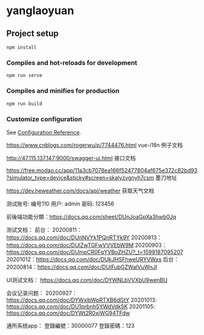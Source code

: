 # yanglaoyuan

## Project setup
```
npm install
```

### Compiles and hot-reloads for development
```
npm run serve
```

### Compiles and minifies for production
```
npm run build
```

### Customize configuration
See [Configuration Reference](https://cli.vuejs.org/config/).

https://www.cnblogs.com/rogerwu/p/7744476.html vue-i18n 例子文档

http://47.115.137.147:9000/swagger-ui.html 接口文档

https://free.modao.cc/app/11a3cb7078ea166f52477804af675e372c82bd93?simulator_type=device&sticky#screen=skalyzvgnyh7csm 墨刀地址

https://dev.heweather.com/docs/api/weather 获取天气文档

测试账号: 编号110  用户: admin   密码: 123456

前後端功能分類：https://docs.qq.com/sheet/DUnJoaGpXa3hwb0Jq

测试文档：
  前台：
  20200811：https://docs.qq.com/doc/DUnNVYk1PQnRTYk9Y
  20200813：https://docs.qq.com/doc/DUlZwTGFwVVVEbW9M
  20200903：https://docs.qq.com/doc/DUmpCR0FqYVBoZHZU?_t=1599187095207
  20201012：https://docs.qq.com/doc/DUkJHSFhweURYVWxs
  后台：
  20200814：https://docs.qq.com/doc/DUlFubGZWalVuWnJI

  UI测试文档：
    https://docs.qq.com/doc/DYWNLbVVXbU9wenBU
  
  会议记录问题：
  20200927：https://docs.qq.com/doc/DYWxlbWpRTXB6dGtY
  20201013: https://docs.qq.com/doc/DU1prbnh5YWdVdk5K
  20201105: https://docs.qq.com/doc/DYWt2R0xiWG94TFdw


  通所系统app：
    登錄編號：30000077
    登錄密碼：123